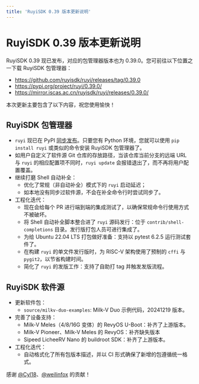 ```yaml
---
title: 'RuyiSDK 0.39 版本更新说明'
---
```


# RuyiSDK 0.39 版本更新说明

RuyiSDK 0.39 现已发布，对应的包管理器版本也为 0.39.0。您可前往以下位置之一下载 RuyiSDK 包管理器：

* https://github.com/ruyisdk/ruyi/releases/tag/0.39.0
* https://pypi.org/project/ruyi/0.39.0/
* https://mirror.iscas.ac.cn/ruyisdk/ruyi/releases/0.39.0/

本次更新主要包含了以下内容，祝您使用愉快！

## RuyiSDK 包管理器

* `ruyi` 现已在 PyPI [同步发布](https://pypi.org/project/ruyi/)。只要您有 Python 环境，您就可以使用 `pip install ruyi` 或类似的命令安装 RuyiSDK 包管理器了。
* 如用户自定义了软件源 Git 仓库的存放路径，当该仓库当前分支的远端 URL 与 `ruyi` 的相应配置项不同时，`ruyi update` 会报错退出了，而不再将用户配置覆盖。
* 继续打磨 Shell 自动补全：
    * 优化了常规（非自动补全）模式下的 `ruyi` 启动延迟；
    * 如本地没有同步过软件源，不会在补全命令行时尝试同步了。
* 工程化迭代：
    * 现在会给每个 PR 进行端到端的集成测试了，以确保常规命令行使用方式不被破坏。
    * 将 Shell 自动补全脚本整合进了 `ruyi` 源码发行：位于 `contrib/shell-completions` 目录。发行版打包人员可进行集成了。
    * 为给 Ubuntu 22.04 LTS 打包做好准备：支持以 pytest 6.2.5 运行测试套件了。
    * 在构建 `ruyi` 的单文件发行版时，为 RISC-V 架构使用了预制的 `cffi` 与 `pygit2`，以节省构建时间。
    * 简化了 `ruyi` 的发版工作：支持了自助打 tag 并触发发版流程。

## RuyiSDK 软件源

* 更新软件包：
    * `source/milkv-duo-examples`: Milk-V Duo 示例代码，20241219 版本。
* 完善了设备支持：
    * Milk-V Meles（4/8/16G 变体）的 RevyOS U-Boot：补齐了上游版本。
    * Milk-V Pioneer、Milk-V Meles 的 RevyOS：补齐缺失版本
    * Sipeed LicheeRV Nano 的 buildroot SDK：补齐了上游版本。
* 工程化迭代：
    * 自动格式化了所有包版本描述，并以 CI 形式确保了新增的包遵循统一格式。

感谢 [@Cyl18]、[@weilinfox] 的贡献！

[@Cyl18]: https://github.com/Cyl18
[@weilinfox]: https://github.com/weilinfox
